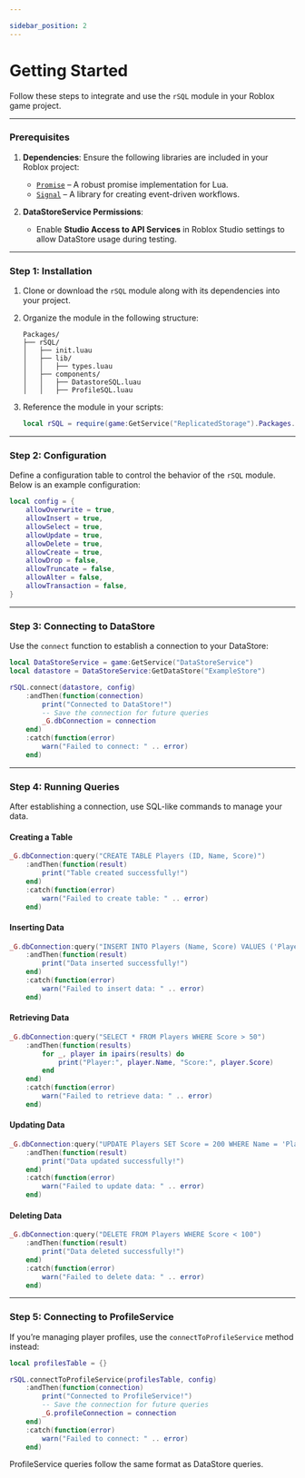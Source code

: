 ```yaml
---

sidebar_position: 2
---
```


# Getting Started

Follow these steps to integrate and use the `rSQL` module in your Roblox game project.

---

### Prerequisites

1. **Dependencies**:
   Ensure the following libraries are included in your Roblox project:
   - [`Promise`](https://github.com/evaera/roblox-lua-promise) – A robust promise implementation for Lua.
   - [`Signal`](https://github.com/evaera/roblox-lua-signal) – A library for creating event-driven workflows.

2. **DataStoreService Permissions**:
   - Enable **Studio Access to API Services** in Roblox Studio settings to allow DataStore usage during testing.

---

### Step 1: Installation

1. Clone or download the `rSQL` module along with its dependencies into your project.
2. Organize the module in the following structure:
   ```
   Packages/
   ├── rSQL/
   │   ├── init.luau
   │   ├── lib/
   │   │   ├── types.luau
   │   ├── components/
   │   │   ├── DatastoreSQL.luau
   │   │   ├── ProfileSQL.luau
   ```

3. Reference the module in your scripts:
   ```lua
   local rSQL = require(game:GetService("ReplicatedStorage").Packages.rSQL)
   ```

---

### Step 2: Configuration

Define a configuration table to control the behavior of the `rSQL` module. Below is an example configuration:

```lua
local config = {
    allowOverwrite = true,
    allowInsert = true,
    allowSelect = true,
    allowUpdate = true,
    allowDelete = true,
    allowCreate = true,
    allowDrop = false,
    allowTruncate = false,
    allowAlter = false,
    allowTransaction = false,
}
```

---

### Step 3: Connecting to DataStore

Use the `connect` function to establish a connection to your DataStore:

```lua
local DataStoreService = game:GetService("DataStoreService")
local datastore = DataStoreService:GetDataStore("ExampleStore")

rSQL.connect(datastore, config)
    :andThen(function(connection)
        print("Connected to DataStore!")
        -- Save the connection for future queries
        _G.dbConnection = connection
    end)
    :catch(function(error)
        warn("Failed to connect: " .. error)
    end)
```

---

### Step 4: Running Queries

After establishing a connection, use SQL-like commands to manage your data.

#### Creating a Table
```lua
_G.dbConnection:query("CREATE TABLE Players (ID, Name, Score)")
    :andThen(function(result)
        print("Table created successfully!")
    end)
    :catch(function(error)
        warn("Failed to create table: " .. error)
    end)
```

#### Inserting Data
```lua
_G.dbConnection:query("INSERT INTO Players (Name, Score) VALUES ('Player1', 100)")
    :andThen(function(result)
        print("Data inserted successfully!")
    end)
    :catch(function(error)
        warn("Failed to insert data: " .. error)
    end)
```

#### Retrieving Data
```lua
_G.dbConnection:query("SELECT * FROM Players WHERE Score > 50")
    :andThen(function(results)
        for _, player in ipairs(results) do
            print("Player:", player.Name, "Score:", player.Score)
        end
    end)
    :catch(function(error)
        warn("Failed to retrieve data: " .. error)
    end)
```

#### Updating Data
```lua
_G.dbConnection:query("UPDATE Players SET Score = 200 WHERE Name = 'Player1'")
    :andThen(function(result)
        print("Data updated successfully!")
    end)
    :catch(function(error)
        warn("Failed to update data: " .. error)
    end)
```

#### Deleting Data
```lua
_G.dbConnection:query("DELETE FROM Players WHERE Score < 100")
    :andThen(function(result)
        print("Data deleted successfully!")
    end)
    :catch(function(error)
        warn("Failed to delete data: " .. error)
    end)
```

---

### Step 5: Connecting to ProfileService

If you’re managing player profiles, use the `connectToProfileService` method instead:

```lua
local profilesTable = {}

rSQL.connectToProfileService(profilesTable, config)
    :andThen(function(connection)
        print("Connected to ProfileService!")
        -- Save the connection for future queries
        _G.profileConnection = connection
    end)
    :catch(function(error)
        warn("Failed to connect: " .. error)
    end)
```

ProfileService queries follow the same format as DataStore queries.